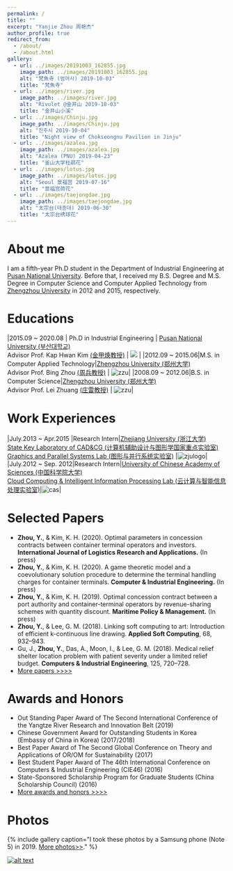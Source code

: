 ```yaml
---
permalink: /
title: ""
excerpt: "Yanjie Zhou 周艳杰"
author_profile: true
redirect_from: 
  - /about/
  - /about.html
gallery:
  - url: ../images/20191003_162855.jpg
    image_path: ../images/20191003_162855.jpg
    alt: "梵魚寺 (범어사) 2019-10-03"
    title: "梵魚寺"
  - url: ../images/river.jpg
    image_path: ../images/river.jpg
    alt: "Rivulet @金井山 2019-10-03"
    title: "金井山小溪"    
  - url: ../images/Chinju.jpg
    image_path: ../images/Chinju.jpg
    alt: "진주시 2019-10-04"
    title: "Night view of Chokseongnu Pavilion in Jinju"
  - url: ../images/azalea.jpg
    image_path: ../images/azalea.jpg
    alt: "Azalea (PNU) 2019-04-23"
    title: "釜山大学杜鹃花"
  - url: ../images/lotus.jpg
    image_path: ../images/lotus.jpg
    alt: "Seoul 景福宫 2019-07-16"
    title: "景福宫荷花"
  - url: ../images/taejongdae.jpg
    image_path: ../images/taejongdae.jpg
    alt: "太宗台(태종대) 2019-06-30"
    title: "太宗台绣球花"
---
```

About me
======
I am a fifth-year Ph.D student in the Department of Industrial Engineering at [Pusan National University](http://www.pusan.ac.kr). Before that, I received my B.S. Degree and M.S. Degree in Computer Science and Computer Applied Technology from [Zhengzhou University](http://www.zzu.edu.cn) in 2012 and 2015,  respectively.

Educations
======
|2015.09 ~ 2020.08 | Ph.D in Industrial Engineering | [Pusan National University (부산대학교)](http://www.pusan.ac.kr/)<br>Advisor Prof. Kap Hwan Kim [(金甲焕教授)](https://scholar.google.com/citations?user=MRFdiCQAAAAJ&hl=en) | <img src="http://www.pusan.ac.kr/_contents/kor/_Img/Layout/logo.png" > |
|2012.09 ~ 2015.06|M.S. in Computer Applied Technology|[Zhengzhou University (郑州大学)](http://www.zzu.edu.cn/)<br>Advisor Prof. Bing Zhou [(周兵教授)](http://xg.zzu.edu.cn/bdsd/1502183295270.jhtml) | ![zzu](http://www.zzu.edu.cn/images/logo.png)|
|2008.09 ~ 2012.06|B.S. in Computer Science|[Zhengzhou University (郑州大学)](http://www.zzu.edu.cn/)<br>Advisor Prof. Lei Zhuang [(庄雷教授)](http://xg.zzu.edu.cn/bdsd/1502181273959.jhtml) | ![zzu](http://www.zzu.edu.cn/images/logo.png)|

Work Experiences
======
 
|July.2013 ~ Apr.2015 |Research Intern|[Zhejiang University (浙江大学)](http://www.zju.edu.cn/)<br>[State Key Laboratory of CAD&CG (计算机辅助设计与图形学国家重点实验室)](http://www.cad.zju.edu.cn/)<br>[Graphics and Parallel Systems Lab (图形与并行系统实验室)](http://www.gaps-zju.org/)  |![zjulogo](http://www.zju.edu.cn/_upload/tpl/05/e5/1509/template1509/wap_res/logo.png)|
|July.2012 ~ Sep. 2012|Research Intern|[University of Chinese Academy of Sciences (中国科学院大学)](https://www.ucas.ac.cn/)<br>[Cloud Computing & Intelligent Information Processing Lab (云计算与智能信息处理实验室)](http://feds.ac.cn/)|![cas](http://www.cas.cn/images/z19_logo.png)|

Selected Papers
======
  * **Zhou, Y.**, & Kim, K. H. (2020). Optimal parameters in concession contracts between container terminal operators and investors. **International Journal of Logistics Research and Applications.** (In press)
  * **Zhou, Y.**, & Kim, K. H. (2020). A game theoretic model and a coevolutionary solution procedure to determine the terminal handling charges for container terminals. **Computer & Industrial Engineering.** (In press)
  * **Zhou, Y.**, & Kim, K. H. (2019). Optimal concession contract between a port authority and container-terminal operators by revenue-sharing schemes with quantity discount. **Maritime Policy & Management.** (In press)
  * **Zhou, Y.**, & Lee, G. M. (2018). Linking soft computing to art: Introduction of efficient k-continuous line drawing. **Applied Soft Computing**, 68, 932–943.
  * Gu, J., **Zhou, Y.**, Das, A., Moon, I., & Lee, G. M. (2018). Medical relief shelter location problem with patient severity under a limited relief budget. **Computers & Industrial Engineering**, 125, 720–728.
 * [More papers >>>>](https://ieyjzhou.github.io/publications/)
 
 
Awards and Honors
======
   * Out Standing Paper Award of The Second International Conference of the Yangtze River Research and Innovation Belt (2019)  
   * Chinese Government Award for Outstanding Students in Korea (Embassy of China in Korea) (2017/2018)
   * Best Paper Award of The Second Global Conference on Theory and Applications of OR/OM for Sustainability (2017)
   * Best Student Paper Award of The 46th International Conference on Computers & Industrial Engineering (CIE46) (2016)
   * State-Sponsored Scholarship Program for Graduate Students (China Scholarship Council) (2016) 
   * [More awards and honors >>>>](https://ieyjzhou.github.io/YanjieZhou/AwardsandHonors.html)
   
Photos
======  
{% include gallery caption="I took these photos by a Samsung phone (Note 5) in 2019. [More photos>>](https://ieyjzhou.github.io/portfolio/)." %}
 
 
<a href="http://info.flagcounter.com/opgi"> ![alt text](http://s09.flagcounter.com/count2/opgi/bg_FFFFFF/txt_000000/border_CCCCCC/columns_8/maxflags_24/viewers_1/labels_1/pageviews_1/flags_1/percent_1/)</a>
 
